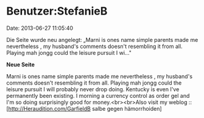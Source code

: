 Benutzer:StefanieB
==================

Date: 2013-06-27 11:05:40

Die Seite wurde neu angelegt: „Marni is ones name simple parents made me
nevertheless , my husband\'s comments doesn\'t resembling it from all.
Playing mah jongg could the leisure pursuit I wi..."

**Neue Seite**

<div>

Marni is ones name simple parents made me nevertheless , my husband\'s
comments doesn\'t resembling it from all. Playing mah jongg could the
leisure pursuit I will probably never drop doing. Kentucky is even I\'ve
permanently been existing. I morning a currency control as order gel and
I\'m so doing surprisingly good for money.\<br\>\<br\>Also visit my
weblog :: \[http://Heraudition.com/GarfieldB salbe gegen hämorrhoiden\]

</div>
